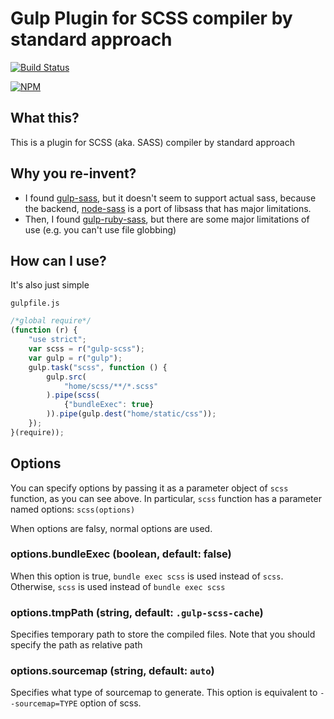 # Gulp Plugin for SCSS compiler by standard approach

[![Build Status](https://travis-ci.org/Forumouth/gulp-scss.svg?branch=master)](https://travis-ci.org/Forumouth/gulp-scss)

[![NPM](https://nodei.co/npm/gulp-scss.png?downloads=true&downloadRank=true&stars=true)](https://nodei.co/npm/gulp-scss/)

## What this?
This is a plugin for SCSS (aka. SASS) compiler by standard approach

## Why you re-invent?
* I found [gulp-sass](https://github.com/dlmanning/gulp-sass), but it doesn't
  seem to support actual sass, because the backend, [node-sass](https://github.com/sass/node-sass) is a port of libsass that has major limitations.
* Then, I found [gulp-ruby-sass](https://github.com/sindresorhus/gulp-ruby-sass),
  but there are some major limitations of use (e.g. you can't use file globbing)

## How can I use?
It's also just simple

`gulpfile.js`

```JavaScript
/*global require*/
(function (r) {
    "use strict";
    var scss = r("gulp-scss");
    var gulp = r("gulp");
    gulp.task("scss", function () {
        gulp.src(
            "home/scss/**/*.scss"
        ).pipe(scss(
            {"bundleExec": true}
        )).pipe(gulp.dest("home/static/css"));
    });
}(require));
```

## Options
You can specify options by passing it as a parameter object of `scss` function,
as you can see above. In particular, `scss` function has a parameter named options:
`scss(options)`

When options are falsy, normal options are used.

### options.bundleExec (boolean, default: false)
When this option is true, `bundle exec scss` is used instead of `scss`. Otherwise,
`scss` is used instead of `bundle exec scss`

### options.tmpPath (string, default: `.gulp-scss-cache`)
Specifies temporary path to store the compiled files.
Note that you should specify the path as relative path

### options.sourcemap (string, default: `auto`)
Specifies what type of sourcemap to generate.
This option is equivalent to `--sourcemap=TYPE` option of scss.
